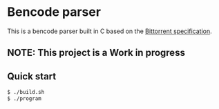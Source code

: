 # Bencode parser

This is a bencode parser built in C based on the [Bittorrent specification](https://wiki.theory.org/BitTorrentSpecification#Bencoding).

## NOTE: This project is a Work in progress

## Quick start
```sh
$ ./build.sh
$ ./program
```
